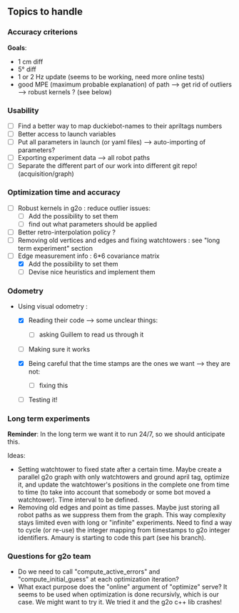 ## Topics to handle

### Accuracy criterions
**Goals**:
- 1 cm diff
- 5° diff
- 1 or 2 Hz update (seems to be working, need more online tests)
- good MPE (maximum probable explanation) of path --> get rid of outliers --> robust kernels ? (see below)


### Usability
- [ ] Find a better way to map duckiebot-names to their apriltags numbers
- [ ] Better access to launch variables
- [ ] Put all parameters in launch (or yaml files) --> auto-importing of parameters?
- [ ] Exporting experiment data --> all robot paths
- [ ] Separate the different part of our work into different git repo! (acquisition/graph)

### Optimization time and accuracy
- [ ] Robust kernels in g2o : reduce outlier issues:
  - [ ] Add the possibility to set them
  - [ ] find out what parameters should be applied
- [ ] Better retro-interpolation policy ? 
- [ ] Removing old vertices and edges and fixing watchtowers : see "long term experiment" section
- [ ] Edge measurement info : 6*6 covariance matrix
  - [x] Add the possibility to set them
  - [ ] Devise nice heuristics and implement them

### Odometry
- Using visual odometry :
  - [x] Reading their code --> some unclear things:
    - [ ] asking Guillem to read us through it
  - [ ] Making sure it works
  - [x] Being careful that the time stamps are the ones we want --> they are not:
    - [ ] fixing this
  - [ ] Testing it!


### Long term experiments
**Reminder**: In the long term we want it to run 24/7, so we should anticipate this.

Ideas:  
- Setting watchtower to fixed state after a certain time. Maybe create a parallel g2o graph with only watchtowers and ground april tag, optimize it, and update the watchtower's positions in the complete one from time to time (to take into account that somebody or some bot moved a watchtower). Time interval to be defined.
- Removing old edges and point as time passes. Maybe just storing all robot paths as we suppress them from the graph. This way complexity stays limited even with long or "infinite" experiments. Need to find a way to cycle (or re-use) the integer mapping from timestamps to g2o integer identifiers. Amaury is starting to code this part (see his branch).




### Questions for g2o team

- Do we need to call "compute_active_errors" and "compute_initial_guess" at each optimization iteration?
- What exact purpose does the "online" argument of "optimize" serve? It seems to be used when optimization is done recursivly, which is our case. We might want to try it. We tried it and the g2o c++ lib crashes!
